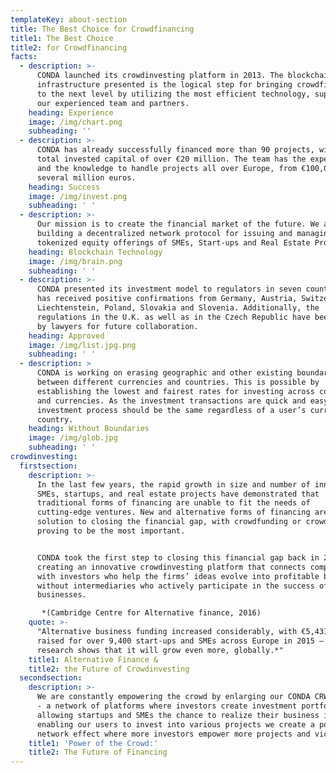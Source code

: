 ```yaml
---
templateKey: about-section
title: The Best Choice for Crowdfinancing
title1: The Best Choice
title2: for Crowdfinancing
facts:
  - description: >-
      CONDA launched its crowdinvesting platform in 2013. The blockchain
      infrastructure presented is the logical step for bringing crowdfinancing
      to the next level by utilizing the most efficient technology, supported by
      our experienced team and partners.
    heading: Experience
    image: /img/chart.png
    subheading: ''
  - description: >-
      CONDA has already successfully financed more than 90 projects, with a
      total invested capital of over €20 million. The team has the experience
      and the knowledge to handle projects all over Europe, from €100,000 up to
      several million euros.
    heading: Success
    image: /img/invest.png
    subheading: ' '
  - description: >-
      Our mission is to create the financial market of the future. We are
      building a decentralized network protocol for issuing and managing
      tokenized equity offerings of SMEs, Start-ups and Real Estate Projects.
    heading: Blockchain Technology
    image: /img/brain.png
    subheading: ' '
  - description: >-
      CONDA presented its investment model to regulators in seven countries and
      has received positive confirmations from Germany, Austria, Switzerland,
      Liechtenstein, Poland, Slovakia and Slovenia. Additionally, the
      regulations in the U.K. as well as in the Czech Republic have been checked
      by lawyers for future collaboration.
    heading: Approved
    image: /img/list.jpg.png
    subheading: ' '
  - description: >
      CONDA is working on erasing geographic and other existing boundaries
      between different currencies and countries. This is possible by
      establishing the lowest and fairest rates for investing across countries
      and currencies. As the investment transactions are quick and easy, the
      investment process should be the same regardless of a user’s currency or
      country.
    heading: Without Boundaries
    image: /img/glob.jpg
    subheading: ' '
crowdinvesting:
  firstsection:
    description: >-
      In the last few years, the rapid growth in size and number of innovative
      SMEs, startups, and real estate projects have demonstrated that
      traditional forms of financing are unable to fit the needs of 
      cutting-edge ventures. New and alternative forms of financing are the
      solution to closing the financial gap, with crowdfunding or crowdinvesting
      proving to be the most important.


      CONDA took the first step to closing this financial gap back in 2013 by
      creating an innovative crowdinvesting platform that connects companies
      with investors who help the firms’ ideas evolve into profitable businesses
      without intermediaries who actively participate in the success of these
      businesses. 

       *(Cambridge Centre for Alternative finance, 2016)
    quote: >-
      "Alternative business funding increased considerably, with €5,431 million
      raised for over 9,400 start-ups and SMEs across Europe in 2015 – and
      research shows that it will grow even more, globally.*"
    title1: Alternative Finance &
    title2: the Future of Crowdinvesting
  secondsection:
    description: >-
      We are constantly empowering the crowd by enlarging our CONDA CRWD Network
      - a network of platforms where investors create investment portfolios,
      allowing startups and SMEs the chance to realize their business ideas. By
      enabling our users to invest into various projects we create a positive
      network effect where more investors empower more projects and vice versa.
    title1: 'Power of the Crowd:'
    title2: The Future of Financing
---
```


